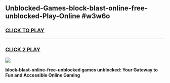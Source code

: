 
## Unblocked-Games-block-blast-online-free-unblocked-Play-Online #w3w6o
<h3>
<a href="https://news.freeplayer.one?title=block-blast-online-free-unblocked&ref=3">CLICK TO PLAY</a></h3>
<hr>

<h3>
<a href="https://news.freeplayer.one?title=block-blast-online-free-unblocked&ref=3">CLICK 2 PLAY</a>
  
</h3>

<a href="https://news.freeplayer.one?title=block-blast-online-free-unblocked&ref=3"><img src="https://clearcache.store/games.png"></a>


**block-blast-online-free-unblocked games unblocked: Your Gateway to Fun and Accessible Online Gaming**
